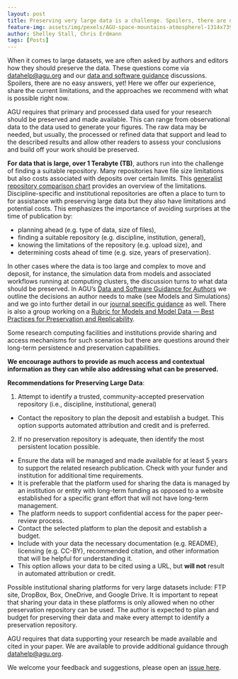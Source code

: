 ```yaml
---
layout: post
title: Preserving very large data is a challenge. Spoilers, there are no easy answers! 
feature-img: assets/img/pexels/AGU-space-mountains-atmospherel-1314x739.jpg
author: Shelley Stall, Chris Erdmann
tags: [Posts]
---
```


When it comes to large datasets, we are often asked by authors and editors how they should preserve the data. These questions come via [datahelp@agu.org](mailto:datahelp@agu.org) and our [data and software guidance](https://www.agu.org/Publish-with-AGU/Publish/Author-Resources/Data-and-Software-for-Authors) discussions. Spoilers, there are no easy answers, yet!  Here we offer our experience, share the current limitations, and the approaches we recommend with what is possible right now.

AGU requires that primary and processed data used for your research should be preserved and made available. This can range from observational data to the data used to generate your figures. The raw data may be needed, but usually, the processed or refined data that support and lead to the described results and allow other readers to assess your conclusions and build off your work should be preserved. 

**For data that is large, over 1 Terabyte (TB)**, authors run into the challenge of finding a suitable repository. Many repositories have file size limitations but also costs associated with deposits over certain limits. This [generalist repository comparison chart](https://www.agu.org/-/media/Files/Publications/Generalist-Data-Repository-Grid.pdf) provides an overview of the limitations. Discipline-specific and institutional repositories are often a place to turn to for assistance with preserving large data but they also have limitations and potential costs. This emphasizes the importance of avoiding surprises at the time of publication by:

* planning ahead (e.g. type of data, size of files), 
* finding a suitable repository (e.g. discipline, institution, general), 
* knowing the limitations of the repository (e.g. upload size), and 
* determining costs ahead of time (e.g. size, years of preservation). 

In other cases where the data is too large and complex to move and deposit, for instance, the simulation data from models and associated workflows running at computing clusters, the discussion turns to what data should be preserved. In AGU’s [Data and Software Guidance for Authors](https://www.agu.org/Publish-with-AGU/Publish/Author-Resources/Data-and-Software-for-Authors) we outline the decisions an author needs to make (see Models and Simulations) and we go into further detail in our [journal specific guidance](https://data.agu.org/resources/agu-data-software-sharing-guidance) as well. There is also a group working on a [Rubric for Models and Model Data — Best Practices for Preservation and Replicability](https://modeldatarcn.github.io/).

Some research computing facilities and institutions provide sharing and access mechanisms for such scenarios but there are questions around their long-term persistence and preservation capabilities. 

**We encourage authors to provide as much access and contextual information as they can while also addressing what can be preserved.** 

**Recommendations for Preserving Large Data**:

1. Attempt to identify a trusted, community-accepted preservation repository (i.e., discipline, institutional, general)
* Contact the repository to plan the deposit and establish a budget.  This option supports automated attribution and credit and is preferred. 
2. If no preservation repository is adequate, then identify the most persistent location possible.
* Ensure the data will be managed and made available for at least 5 years to support the related research publication. Check with your funder and institution for additional time requirements. 
* It is preferable that the platform used for sharing the data is managed by an institution or entity with long-term funding as opposed to a website established for a specific grant effort that will not have long-term management.  
* The platform needs to support confidential access for the paper peer-review process. 
* Contact the selected platform to plan the deposit and establish a budget.  
* Include with your data the necessary documentation (e.g. README), licensing (e.g. CC-BY), recommended citation, and other information that will be helpful for understanding it.
* This option allows your data to be cited using a URL, but **will not** result in automated attribution or credit. 

Possible institutional sharing platforms for very large datasets include: FTP site, DropBox, Box, OneDrive, and Google Drive. It is important to repeat that sharing your data in these platforms is only allowed when no other preservation repository can be used. The author is expected to plan and budget for preserving their data and make every attempt to identify a preservation repository. 

AGU requires that data supporting your research be made available and cited in your paper. We are available to provide additional guidance through [datahelp@agu.org](mailto:datahelp@agu.org). 

We welcome your feedback and suggestions, please open an [issue here](https://github.com/AGU-Data/agu-data.github.io/issues).
